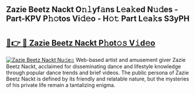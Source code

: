 ## Zazie Beetz Nackt O𝚗𝚕yf𝚊ns L𝚎a𝚔ed N𝚞𝚍es - Part-KPV P𝚑𝚘tos Vi𝚍𝚎o - H𝚘𝚝 Part L𝚎a𝚔s S3yPH

# <h2><a href="http://kf5f9z.oniu.top/?m=Zazie+Beetz+Nackt">🔗👉 🔴 Zazie Beetz Nackt P𝚑ot𝚘𝚜 V𝚒d𝚎o</a></h2>

[![Zazie Beetz Nackt Nu𝚍e𝚜](https://i.imgur.com/0qMVB7G.gif)](http://kf5f9z.oniu.top/?m=Zazie+Beetz+Nackt)
Web-based artist and amusement giver Zazie Beetz Nackt, acclaimed for disseminating dance and lifestyle knowledge through popular dance trends and brief videos. The public persona of Zazie Beetz Nackt is defined by its friendly and relatable nature, but the mysteries of his private life remain a tantalizing enigma.  

